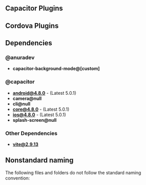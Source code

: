 ## Capacitor Plugins

## Cordova Plugins

## Dependencies

### @anuradev
- **capacitor-background-mode@[custom]**
### @capacitor
- **android@4.8.0** - (Latest 5.0.1)
- **camera@null**
- **cli@null**
- **core@4.8.0** - (Latest 5.0.1)
- **ios@4.8.0** - (Latest 5.0.1)
- **splash-screen@null**
### Other Dependencies
- **vite@2.9.13**


## Nonstandard naming
The following files and folders do not follow the standard naming convention:

